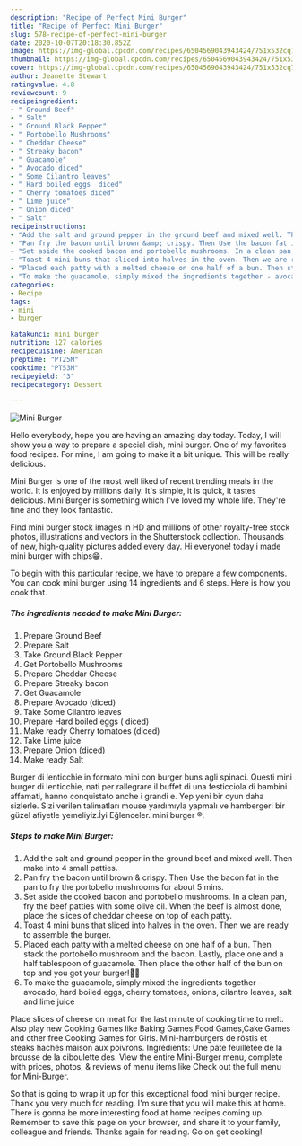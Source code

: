 ```yaml
---
description: "Recipe of Perfect Mini Burger"
title: "Recipe of Perfect Mini Burger"
slug: 578-recipe-of-perfect-mini-burger
date: 2020-10-07T20:18:30.852Z
image: https://img-global.cpcdn.com/recipes/6504569043943424/751x532cq70/mini-burger-recipe-main-photo.jpg
thumbnail: https://img-global.cpcdn.com/recipes/6504569043943424/751x532cq70/mini-burger-recipe-main-photo.jpg
cover: https://img-global.cpcdn.com/recipes/6504569043943424/751x532cq70/mini-burger-recipe-main-photo.jpg
author: Jeanette Stewart
ratingvalue: 4.8
reviewcount: 9
recipeingredient:
- " Ground Beef"
- " Salt"
- " Ground Black Pepper"
- " Portobello Mushrooms"
- " Cheddar Cheese"
- " Streaky bacon"
- " Guacamole"
- " Avocado diced"
- " Some Cilantro leaves"
- " Hard boiled eggs  diced"
- " Cherry tomatoes diced"
- " Lime juice"
- " Onion diced"
- " Salt"
recipeinstructions:
- "Add the salt and ground pepper in the ground beef and mixed well. Then make into 4 small patties."
- "Pan fry the bacon until brown &amp; crispy. Then Use the bacon fat in the pan to fry the portobello mushrooms for about 5 mins."
- "Set aside the cooked bacon and portobello mushrooms. In a clean pan, fry the beef patties with some olive oil. When the beef is almost done, place the slices of cheddar cheese on top of each patty."
- "Toast 4 mini buns that sliced into halves in the oven. Then we are ready to assemble the burger."
- "Placed each patty with a melted cheese on one half of a bun. Then stack the portobello mushroom and the bacon. Lastly, place one  and a half tablespoon of guacamole. Then place the other half of the bun on top and you got your burger!✌🏻"
- "To make the guacamole, simply mixed the ingredients together - avocado, hard boiled eggs, cherry tomatoes, onions, cilantro leaves, salt and lime juice"
categories:
- Recipe
tags:
- mini
- burger

katakunci: mini burger 
nutrition: 127 calories
recipecuisine: American
preptime: "PT25M"
cooktime: "PT53M"
recipeyield: "3"
recipecategory: Dessert

---
```



![Mini Burger](https://img-global.cpcdn.com/recipes/6504569043943424/751x532cq70/mini-burger-recipe-main-photo.jpg)

Hello everybody, hope you are having an amazing day today. Today, I will show you a way to prepare a special dish, mini burger. One of my favorites food recipes. For mine, I am going to make it a bit unique. This will be really delicious.

Mini Burger is one of the most well liked of recent trending meals in the world. It is enjoyed by millions daily. It's simple, it is quick, it tastes delicious. Mini Burger is something which I've loved my whole life. They're fine and they look fantastic.

Find mini burger stock images in HD and millions of other royalty-free stock photos, illustrations and vectors in the Shutterstock collection. Thousands of new, high-quality pictures added every day. Hi everyone! today i made mini burger with chips😁.


To begin with this particular recipe, we have to prepare a few components. You can cook mini burger using 14 ingredients and 6 steps. Here is how you cook that.

<!--inarticleads1-->

##### The ingredients needed to make Mini Burger:

1. Prepare  Ground Beef
1. Prepare  Salt
1. Take  Ground Black Pepper
1. Get  Portobello Mushrooms
1. Prepare  Cheddar Cheese
1. Prepare  Streaky bacon
1. Get  Guacamole
1. Prepare  Avocado (diced)
1. Take  Some Cilantro leaves
1. Prepare  Hard boiled eggs ( diced)
1. Make ready  Cherry tomatoes (diced)
1. Take  Lime juice
1. Prepare  Onion (diced)
1. Make ready  Salt


Burger di lenticchie in formato mini con burger buns agli spinaci. Questi mini burger di lenticchie, nati per rallegrare il buffet di una festicciola di bambini affamati, hanno conquistato anche i grandi e. Yep yeni bir oyun daha sizlerle. Sizi verilen talimatları mouse yardımıyla yapmalı ve hambergeri bir güzel afiyetle yemeliyiz.İyi Eğlenceler. mini burger ®. 

<!--inarticleads2-->

##### Steps to make Mini Burger:

1. Add the salt and ground pepper in the ground beef and mixed well. Then make into 4 small patties.
1. Pan fry the bacon until brown &amp; crispy. Then Use the bacon fat in the pan to fry the portobello mushrooms for about 5 mins.
1. Set aside the cooked bacon and portobello mushrooms. In a clean pan, fry the beef patties with some olive oil. When the beef is almost done, place the slices of cheddar cheese on top of each patty.
1. Toast 4 mini buns that sliced into halves in the oven. Then we are ready to assemble the burger.
1. Placed each patty with a melted cheese on one half of a bun. Then stack the portobello mushroom and the bacon. Lastly, place one  and a half tablespoon of guacamole. Then place the other half of the bun on top and you got your burger!✌🏻
1. To make the guacamole, simply mixed the ingredients together - avocado, hard boiled eggs, cherry tomatoes, onions, cilantro leaves, salt and lime juice


Place slices of cheese on meat for the last minute of cooking time to melt. Also play new Cooking Games like Baking Games,Food Games,Cake Games and other free Cooking Games for Girls. Mini-hamburgers de röstis et steaks hachés maison aux poivrons. Ingrédients: Une pâte feuilletée de la brousse de la ciboulette des. View the entire Mini-Burger menu, complete with prices, photos, &amp; reviews of menu items like Check out the full menu for Mini-Burger. 

So that is going to wrap it up for this exceptional food mini burger recipe. Thank you very much for reading. I'm sure that you will make this at home. There is gonna be more interesting food at home recipes coming up. Remember to save this page on your browser, and share it to your family, colleague and friends. Thanks again for reading. Go on get cooking!
